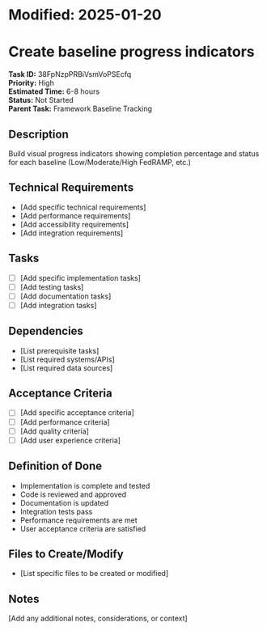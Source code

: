 # Modified: 2025-01-20

# Create baseline progress indicators

**Task ID:** 38FpNzpPRBiVsmVoPSEcfq  
**Priority:** High  
**Estimated Time:** 6-8 hours  
**Status:** Not Started  
**Parent Task:** Framework Baseline Tracking

## Description
Build visual progress indicators showing completion percentage and status for each baseline (Low/Moderate/High FedRAMP, etc.)

## Technical Requirements
- [Add specific technical requirements]
- [Add performance requirements]
- [Add accessibility requirements]
- [Add integration requirements]

## Tasks
- [ ] [Add specific implementation tasks]
- [ ] [Add testing tasks]
- [ ] [Add documentation tasks]
- [ ] [Add integration tasks]

## Dependencies
- [List prerequisite tasks]
- [List required systems/APIs]
- [List required data sources]

## Acceptance Criteria
- [ ] [Add specific acceptance criteria]
- [ ] [Add performance criteria]
- [ ] [Add quality criteria]
- [ ] [Add user experience criteria]

## Definition of Done
- Implementation is complete and tested
- Code is reviewed and approved
- Documentation is updated
- Integration tests pass
- Performance requirements are met
- User acceptance criteria are satisfied

## Files to Create/Modify
- [List specific files to be created or modified]

## Notes
[Add any additional notes, considerations, or context]
